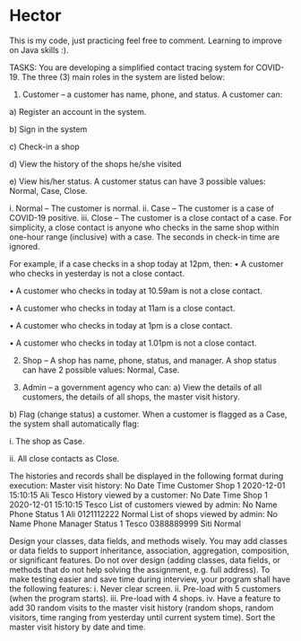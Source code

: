 # Hector
This is my code, just practicing feel free to comment. Learning to improve on Java skills :). 

TASKS:
You are developing a simplified contact tracing system for COVID-19. The three (3) main roles in the
system are listed below:
1) Customer – a customer has name, phone, and status. A customer can:

a) Register an account in the system.

b) Sign in the system

c) Check-in a shop

d) View the history of the shops he/she visited

e) View his/her status. A customer status can have 3 possible values: Normal, Case, Close.

i. Normal – The customer is normal.
ii. Case – The customer is a case of COVID-19 positive.
iii. Close – The customer is a close contact of a case. For simplicity, a close contact is anyone who checks in the same shop within one-hour range (inclusive) with
a case. The seconds in check-in time are ignored.

For example, if a case checks in a shop today at 12pm, then:
• A customer who checks in yesterday is not a close contact.

• A customer who checks in today at 10.59am is not a close contact.

• A customer who checks in today at 11am is a close contact.

• A customer who checks in today at 1pm is a close contact.

• A customer who checks in today at 1.01pm is not a close contact.

2) Shop – A shop has name, phone, status, and manager. A shop status can have 2 possible values: Normal, Case.

3) Admin – a government agency who can:
a) View the details of all customers, the details of all shops, the master visit history.

b) Flag (change status) a customer. When a customer is flagged as a Case, the system shall automatically flag:

i. The shop as Case.

ii. All close contacts as Close.

The histories and records shall be displayed in the following format during execution:
Master visit history:
No Date Time Customer Shop
1 2020-12-01 15:10:15 Ali Tesco
History viewed by a customer:
No Date Time Shop
1 2020-12-01 15:10:15 Tesco
List of customers viewed by admin:
No Name Phone Status
1 Ali 0121112222 Normal
List of shops viewed by admin:
No Name Phone Manager Status
1 Tesco 0388889999 Siti Normal

Design your classes, data fields, and methods wisely. You may add classes or data fields to support
inheritance, association, aggregation, composition, or significant features. Do not over design (adding
classes, data fields, or methods that do not help solving the assignment, e.g. full address).
To make testing easier and save time during interview, your program shall have the following
features:
i. Never clear screen.
ii. Pre-load with 5 customers (when the program starts).
iii. Pre-load with 4 shops.
iv. Have a feature to add 30 random visits to the master visit history (random shops, random visitors, time ranging from yesterday until current system time). 
Sort the master visit history by date and time.
